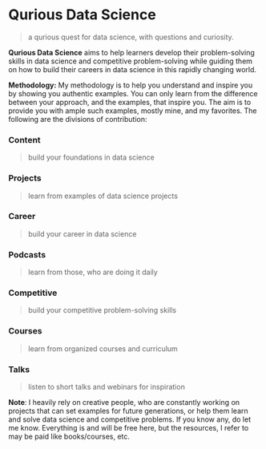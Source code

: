 # Qurious Data Science
> a qurious quest for data science, with questions and curiosity.

**Qurious Data Science** aims to help learners develop their problem-solving skills in data science and competitive problem-solving while guiding them on how to build their careers in data science in this rapidly changing world. 

**Methodology:** My methodology is to help you understand and inspire you by showing you authentic examples. You can only learn from the difference between your approach, and the examples, that inspire you. The aim is to provide you with ample such examples, mostly mine, and my favorites. The following are the divisions of contribution:

### Content
> build your foundations in data science

### Projects
> learn from examples of data science projects

### Career
> build your career in data science

### Podcasts
> learn from those, who are doing it daily

### Competitive
> build your competitive problem-solving skills

### Courses
> learn from organized courses and curriculum

### Talks
> listen to short talks and webinars for inspiration

**Note**: I heavily rely on creative people, who are constantly working on projects that can set examples for future generations, or help them learn and solve data science and competitive problems. If you know any, do let me know. Everything is and will be free here, but the resources, I refer to may be paid like books/courses, etc. 
